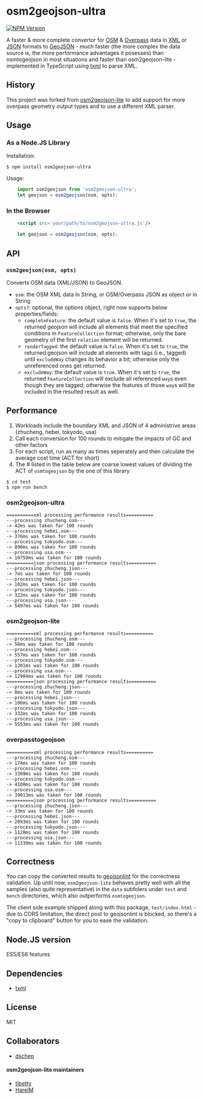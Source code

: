 osm2geojson-ultra
============

[![NPM Version](https://img.shields.io/npm/v/osm2geojson-ultra)](https://www.npmjs.com/package/osm2geojson-ultra)


A faster & more complete convertor for [OSM](http://openstreetmap.org) & [Overpass](https://overpass-api.de/) data in
[XML](http://wiki.openstreetmap.org/wiki/OSM_XML) or [JSON](https://wiki.openstreetmap.org/wiki/OSM_JSON) formats to
[GeoJSON](http://www.geojson.org/) - much faster (the more complex the data source is,
the more performance advantages it posesses) than osmtogeojson in most situations and faster than osm2geojson-lite -
implemented in TypeScript using [txml](https://github.com/TobiasNickel/tXml) to parse XML.

History
-----
This project was forked from [osm2geojson-lite](https://github.com/tibetty/osm2geojson-lite) to add support for more overpass geometry output types and to use a different XML parser.

Usage
-----

### As a Node.JS Library

Installation:

    $ npm install osm2geojson-ultra

Usage:

```js
    import osm2geojson from 'osm2geojson-ultra';
    let geojson = osm2geojson(osm, opts);
```

### In the Browser
```html
    <script src='your/path/to/osm2geojson-ultra.js'/>
```
```js
    let geojson = osm2geojson(osm, opts);
```

API
---

### `osm2geojson(osm, opts)`

Converts OSM data (XML/JSON) to GeoJSON.

* `osm`: the OSM XML data in String, or OSM/Overpass JSON as object or in String
* `opts?`: optional, the options object, right now supports below properties/fields:
    - `completeFeature`:  the default value is `false`. When it's set to `true`, the returned geojson will include all elements that meet the specified conditions in `FeatureCollection` format; otherwise, only the bare geometry of the first `relation` element will be returned.
    - `renderTagged`: the default value is `false`. When it's set to `true`, the returned geojson will include all elements with tags (i.e., tagged) until `excludeWay` changes its behavior a bit; otherwise only the unreferenced ones get returned.
    - `excludeWay`: the default value is `true`. When it's set to `true`, the returned `FeatureCollection` will exclude all referenced `way`s even though they are tagged; otherwise the features of those `way`s will be included in the resulted result as well.


Performance
---
1. Workloads include the boundary XML and JSON of 4 administrive areas (zhucheng, hebei, tokyodo, usa)
2. Call each conversion for 100 rounds to mitigate the impacts of GC and other factors
3. For each script, run as many as times seperately and then calculate the average cost time (ACT for short)
4. The # listed in the table below are coarse lowest values of dividing the ACT of `osmtogeojson` by the one of this library
```
$ cd test
$ npm run bench
```

### osm2geojson-ultra
```
==========xml processing performance results==========
---processing zhucheng.osm---
-> 42ms was taken for 100 rounds
---processing hebei.osm---
-> 376ms was taken for 100 rounds
---processing tokyodo.osm---
-> 890ms was taken for 100 rounds
---processing usa.osm---
-> 10759ms was taken for 100 rounds
==========json processing performance results==========
---processing zhucheng.json---
-> 7ms was taken for 100 rounds
---processing hebei.json---
-> 102ms was taken for 100 rounds
---processing tokyodo.json---
-> 322ms was taken for 100 rounds
---processing usa.json---
-> 5497ms was taken for 100 rounds
```

### osm2geojson-lite
```
==========xml processing performance results==========
---processing zhucheng.osm---
-> 56ms was taken for 100 rounds
---processing hebei.osm---
-> 557ms was taken for 100 rounds
---processing tokyodo.osm---
-> 1201ms was taken for 100 rounds
---processing usa.osm---
-> 12904ms was taken for 100 rounds
==========json processing performance results==========
---processing zhucheng.json---
-> 8ms was taken for 100 rounds
---processing hebei.json---
-> 106ms was taken for 100 rounds
---processing tokyodo.json---
-> 332ms was taken for 100 rounds
---processing usa.json---
-> 5553ms was taken for 100 rounds
```

### overpasstogeojson
```
==========xml processing performance results==========
---processing zhucheng.osm---
-> 174ms was taken for 100 rounds
---processing hebei.osm---
-> 3389ms was taken for 100 rounds
---processing tokyodo.osm---
-> 4108ms was taken for 100 rounds
---processing usa.osm---
-> 39013ms was taken for 100 rounds
==========json processing performance results==========
---processing zhucheng.json---
-> 33ms was taken for 100 rounds
---processing hebei.json---
-> 2093ms was taken for 100 rounds
---processing tokyodo.json---
-> 1128ms was taken for 100 rounds
---processing usa.json---
-> 11339ms was taken for 100 rounds
```


Correctness
---
You can copy the converted results to [geojsonlint](http://geojsonlint.com) for the correctness validation.  Up until now, `osm2geojson-lite` behaves pretty well with all the samples (also quite representative) in the `data` subfolers under `test` and `bench` directories, which also outperforms `osmtogeojson`. 

The client side example shipped along with this package, `test/index.html` - due to CORS limitation, the direct post to geojsonlint is blocked, so there's a "copy to clipboard" button for you to ease the validation.

Node.JS version
---
  ES5/ES6 features
  
Dependencies
---
  - [txml](https://github.com/TobiasNickel/tXml)

License
---
MIT

Collaborators
---
* [dschep](https://github.com/dschep)
#### osm2geojson-lite maintainers
* [tibetty](https://github.com/tibetty/)
* [HarelM](https://github.com/HarelM)

